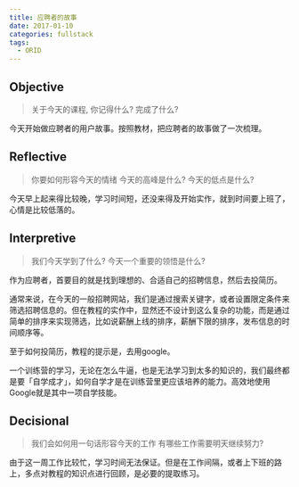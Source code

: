 ```yaml
---
title: 应聘者的故事
date: 2017-01-10
categories: fullstack
tags:
  - ORID
---
```


## Objective
> 关于今天的课程, 你记得什么?
> 完成了什么?

今天开始做应聘者的用户故事。按照教材，把应聘者的故事做了一次梳理。

## Reflective
> 你要如何形容今天的情绪
> 今天的高峰是什么?
> 今天的低点是什么?

今天早上起来得比较晚，学习时间短，还没来得及开始实作，就到时间要上班了，心情是比较低落的。

## Interpretive
> 我们今天学到了什么?
> 今天一个重要的领悟是什么?

作为应聘者，首要目的就是找到理想的、合适自己的招聘信息，然后去投简历。

通常来说，在今天的一般招聘网站，我们是通过搜索关键字，或者设置限定条件来筛选招聘信息的。但在教程的实作中，显然还不设计到这么复杂的功能，而是通过简单的排序来实现筛选，比如说薪酬上线的排序，薪酬下限的排序，发布信息的时间顺序等。

至于如何投简历，教程的提示是，去用google。

一个训练营的学习，无论在怎么牛逼，也是无法学习到太多的知识的，我们最终都是要「自学成才」，如何自学才是在训练营里更应该培养的能力。高效地使用Google就是其中一项自学技能。

## Decisional
> 我们会如何用一句话形容今天的工作
> 有哪些工作需要明天继续努力?

由于这一周工作比较忙，学习时间无法保证。但是在工作间隔，或者上下班的路上，多点对教程的知识点进行回顾，是必要的提取练习。

